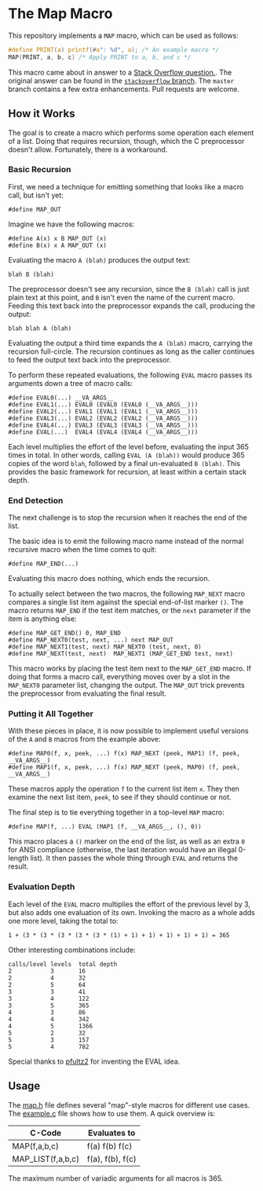 # The Map Macro

This repository implements a `MAP` macro, which can be used as follows:

```c
#define PRINT(a) printf(#a": %d", a); /* An example macro */
MAP(PRINT, a, b, c) /* Apply PRINT to a, b, and c */
```

This macro came about in answer to a [Stack Overflow question.](http://stackoverflow.com/questions/6707148/foreach-macro-on-macros-arguments/13459454#13459454).
The original answer can be found in the [`stackoverflow` branch](https://github.com/swansontec/map-macro/tree/stackoverflow).
The `master` branch contains a few extra enhancements.
Pull requests are welcome.

## How it Works

The goal is to create a macro which performs some operation each element of
a list. Doing that requires recursion, though, which the C preprocessor
doesn't allow. Fortunately, there is a workaround.

### Basic Recursion

First, we need a technique for emitting something that looks like a macro
call, but isn't yet:

    #define MAP_OUT

Imagine we have the following macros:

    #define A(x) x B MAP_OUT (x)
    #define B(x) x A MAP_OUT (x)

Evaluating the macro `A (blah)` produces the output text:

    blah B (blah)

The preprocessor doesn't see any recursion, since the `B (blah)` call is
just plain text at this point, and `B` isn't even the name of the current
macro. Feeding this text back into the preprocessor expands the call,
producing the output:

    blah blah A (blah)

Evaluating the output a third time expands the `A (blah)` macro, carrying
the recursion full-circle. The recursion continues as long as the caller
continues to feed the output text back into the preprocessor.

To perform these repeated evaluations, the following `EVAL` macro passes
its arguments down a tree of macro calls:

    #define EVAL0(...) __VA_ARGS__
    #define EVAL1(...) EVAL0 (EVAL0 (EVAL0 (__VA_ARGS__)))
    #define EVAL2(...) EVAL1 (EVAL1 (EVAL1 (__VA_ARGS__)))
    #define EVAL3(...) EVAL2 (EVAL2 (EVAL2 (__VA_ARGS__)))
    #define EVAL4(...) EVAL3 (EVAL3 (EVAL3 (__VA_ARGS__)))
    #define EVAL(...)  EVAL4 (EVAL4 (EVAL4 (__VA_ARGS__)))

Each level multiplies the effort of the level before, evaluating the input
365 times in total. In other words, calling `EVAL (A (blah))` would
produce 365 copies of the word `blah`, followed by a final un-evaluated `B
(blah)`. This provides the basic framework for recursion, at least within a
certain stack depth.

### End Detection

The next challenge is to stop the recursion when it reaches the end of the
list.

The basic idea is to emit the following macro name instead of the normal
recursive macro when the time comes to quit:

    #define MAP_END(...)

Evaluating this macro does nothing, which ends the recursion.

To actually select between the two macros, the following `MAP_NEXT`
macro compares a single list item against the special end-of-list marker
`()`. The macro returns `MAP_END` if the test item matches, or the `next`
parameter if the item is anything else:

    #define MAP_GET_END() 0, MAP_END
    #define MAP_NEXT0(test, next, ...) next MAP_OUT
    #define MAP_NEXT1(test, next) MAP_NEXT0 (test, next, 0)
    #define MAP_NEXT(test, next)  MAP_NEXT1 (MAP_GET_END test, next)

This macro works by placing the test item next to the `MAP_GET_END` macro.
If doing that forms a macro call, everything moves over by a slot in the
`MAP_NEXT0` parameter list, changing the output. The `MAP_OUT` trick
prevents the preprocessor from evaluating the final result.

### Putting it All Together

With these pieces in place, it is now possible to implement useful versions
of the `A` and `B` macros from the example above:

    #define MAP0(f, x, peek, ...) f(x) MAP_NEXT (peek, MAP1) (f, peek, __VA_ARGS__)
    #define MAP1(f, x, peek, ...) f(x) MAP_NEXT (peek, MAP0) (f, peek, __VA_ARGS__)

These macros apply the operation `f` to the current list item `x`. They then
examine the next list item, `peek`, to see if they should continue or not.

The final step is to tie everything together in a top-level `MAP` macro:

    #define MAP(f, ...) EVAL (MAP1 (f, __VA_ARGS__, (), 0))

This macro places a `()` marker on the end of the list, as well as an extra
`0` for ANSI compliance (otherwise, the last iteration would have an illegal
0-length list). It then passes the whole thing through `EVAL` and
returns the result.

### Evaluation Depth

Each level of the `EVAL` macro multiplies the effort of the previous
level by 3, but also adds one evaluation of its own. Invoking the macro as a
whole adds one more level, taking the total to:

    1 + (3 * (3 * (3 * (3 * (3 * (1) + 1) + 1) + 1) + 1) + 1) = 365

Other interesting combinations include:

    calls/level levels  total depth
    2           3       16
    2           4       32
    2           5       64
    3           3       41
    3           4       122
    3           5       365
    4           3       86
    4           4       342
    4           5       1366
    5           2       32
    5           3       157
    5           4       782

Special thanks to [pfultz2](https://github.com/pfultz2/Cloak/wiki/Is-the-C-preprocessor-Turing-complete%3F) for inventing the EVAL idea.

## Usage

The [map.h](map.h) file defines several "map"-style macros for different use cases. The [example.c](example.c) file shows how to use them. A quick overview is:

C-Code | Evaluates to
-------| ------------
MAP(f,a,b,c) | f(a) f(b) f(c)
MAP_LIST(f,a,b,c) | f(a), f(b), f(c)

The maximum number of variadic arguments for all macros is 365.